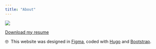 ```yaml
---
title: "About"
---
```


<img src="/img/about/sebastien-moog.jpg" class="sm-img mt-4 mb-5 no-lightense">

<a href="mailto:smogledore@gmail.com" class="sm-button" title="smogledore@gmail.com" target="_blank">Download my resume</a> 

🤓&nbsp;&nbsp;This website was designed in <a href="https://figma.com" target="_blank" title="Figma: the collaborative interface design tool">Figma</a>, coded with <a href="https://gohugo.io" target="_blank" title="Hugo: The world's fastest framework for building websites">Hugo</a> and <a href="https://getbootstrap.com/" target="_blank" title="Bootstrap · The most popular HTML, CSS, and JS library">Bootstrap</a>.
